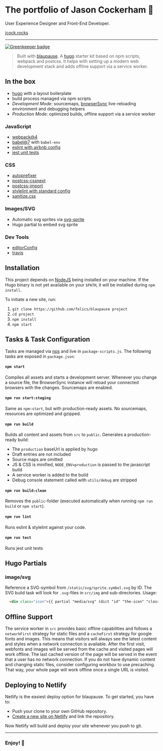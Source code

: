 # The portfolio of **Jason Cockerham** 💩
User Experience Designer and Front-End Developer.

[jcock.rocks](http://jcock.rocks)

---

[![Greenkeeper badge](https://badges.greenkeeper.io/fspoettel/blaupause.svg)](https://greenkeeper.io/)

> Built with [blaupause](https://github.com/fspoettel/blaupause). A [hugo](https://gohugo.io) starter kit based on npm scripts, webpack and postcss. It helps with setting up a modern web development stack and adds offline support via a service worker.

## In the box

* [hugo](https://gohugo.io) with a layout boilerplate
* build process managed via npm scripts
* _Development Mode_: sourcemaps, [browserSync](http://www.browsersync.io/) live-reloading environment and debugging helpers
* _Production Mode_: optimized builds, offline support via a service worker

### JavaScript

* [webpack@4](http://webpack.github.io)
* [babel@7](babeljs.io) with `babel-env`
* [eslint with airbnb config](http://eslint.org/)
* [jest unit tests](https://facebook.github.io/jest/)

### CSS

* [autoprefixer](https://github.com/postcss/autoprefixer)
* [postcss-cssnext](http://cssnext.io/)
* [postcss-import](https://github.com/postcss/postcss-import)
* [stylelint with standard config](http://stylelint.io/)
* [sanitize.css](https://github.com/10up/sanitize.css)

### Images/SVG

* Automatic svg sprites via [svg-sprite](https://github.com/jkphl/svg-sprite)
* Hugo partial to embed svg sprite

### Dev Tools

* [editorConfig](http://editorconfig.org/)
* [travis](https://travis-ci.org)

## Installation

This project depends on [NodeJS](http://nodejs.org/) being installed on your machine. If the Hugo binary is not yet available on your `$PATH`, it will be installed during `npm install`.

To initiate a new site, run:

1. `git clone https://github.com/felics/blaupause project`
1. `cd project`
1. `npm install`
1. `npm start`

## Tasks & Task Configuration

Tasks are managed via [nps](https://github.com/kentcdodds/nps) and live in `package-scripts.js`. The following tasks are exposed in `package.json`:

#### `npm start`

Compiles all assets and starts a development server. Whenever you change a source file, the BrowserSync instance will reload your connected browsers with the changes. Sourcemaps are enabled.

#### `npm run start:staging`

Same as `npm:start`, but with production-ready assets. No sourcemaps, resources are optimized and gzipped.

#### `npm run build`

Builds all content and assets from `src` to `public`. Generates a production-ready build:

* The `production` baseUrl is applied by hugo
* Draft entries are not included
* Source maps are omitted
* JS & CSS is minified, `NODE_ENV=production` is passed to the javascript build
* A service worker is added to the build
* Debug console statement called with `utils/debug` are stripped

#### `npm run build:clean`

Removes the `public`-folder (executed automatically when running `npm run build` or `npm start`).

#### `npm run lint`

Runs eslint & stylelint against your code.

#### `npm run test`

Runs jest unit tests

## Hugo Partials

### image/svg

Reference a SVG-symbol from `/static/svg/sprite.symbol.svg` by ID. The SVG build task will look for `.svg`-files in `src/img` and sub-directories. Usage:

``` html
  <div class="icon">{{ partial "media/svg" (dict "id" "the-icon" "class" "optional-class") }}</div>
```

## Offline Support

The service worker in `src` provides basic offline capabilities and follows a `networkFirst` strategy for static files and a `cacheFirst` strategy for google fonts and images. This means that visitors will always see the latest content and styles when a network connection is available. After the first visit, webfonts and images will be served from the cache and visited pages will work offline. The last cached version of the page will be served in the event that a user has no network connection. If you do not have dynamic content and changing static files, consider configuring workbox to use precaching. That way, your whole page will work offline once a single URL is visited.

## Deploying to Netlify

Netlify is the easiest deploy option for blaupause. To get started, you have to:

* Push your clone to your own GitHub repository.
* [Create a new site on Netlify](https://app.netlify.com/start) and link the repository.

Now Netlify will build and deploy your site whenever you push to git.

---

### Enjoy! 🤘
